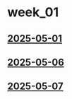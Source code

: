 # week_01 <!-- markmap: foldAll -->
## [2025-05-01](2025-05-01/2025-05-01.html)
## [2025-05-06](2025-05-06/2025-05-06.html)
## [2025-05-07](2025-05-07/2025-05-07.html)
